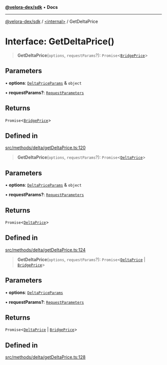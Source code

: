 [**@velora-dex/sdk**](../../README.md) • **Docs**

***

[@velora-dex/sdk](../../globals.md) / [\<internal\>](../README.md) / GetDeltaPrice

# Interface: GetDeltaPrice()

> **GetDeltaPrice**(`options`, `requestParams`?): `Promise`\<[`BridgePrice`](../../type-aliases/BridgePrice.md)\>

## Parameters

• **options**: [`DeltaPriceParams`](../../type-aliases/DeltaPriceParams.md) & `object`

• **requestParams?**: [`RequestParameters`](../type-aliases/RequestParameters.md)

## Returns

`Promise`\<[`BridgePrice`](../../type-aliases/BridgePrice.md)\>

## Defined in

[src/methods/delta/getDeltaPrice.ts:120](https://github.com/VeloraDEX/sdk/blob/feat/extend_delta_orders_filtering/src/methods/delta/getDeltaPrice.ts#L120)

> **GetDeltaPrice**(`options`, `requestParams`?): `Promise`\<[`DeltaPrice`](../../type-aliases/DeltaPrice.md)\>

## Parameters

• **options**: [`DeltaPriceParams`](../../type-aliases/DeltaPriceParams.md) & `object`

• **requestParams?**: [`RequestParameters`](../type-aliases/RequestParameters.md)

## Returns

`Promise`\<[`DeltaPrice`](../../type-aliases/DeltaPrice.md)\>

## Defined in

[src/methods/delta/getDeltaPrice.ts:124](https://github.com/VeloraDEX/sdk/blob/feat/extend_delta_orders_filtering/src/methods/delta/getDeltaPrice.ts#L124)

> **GetDeltaPrice**(`options`, `requestParams`?): `Promise`\<[`DeltaPrice`](../../type-aliases/DeltaPrice.md) \| [`BridgePrice`](../../type-aliases/BridgePrice.md)\>

## Parameters

• **options**: [`DeltaPriceParams`](../../type-aliases/DeltaPriceParams.md)

• **requestParams?**: [`RequestParameters`](../type-aliases/RequestParameters.md)

## Returns

`Promise`\<[`DeltaPrice`](../../type-aliases/DeltaPrice.md) \| [`BridgePrice`](../../type-aliases/BridgePrice.md)\>

## Defined in

[src/methods/delta/getDeltaPrice.ts:128](https://github.com/VeloraDEX/sdk/blob/feat/extend_delta_orders_filtering/src/methods/delta/getDeltaPrice.ts#L128)
